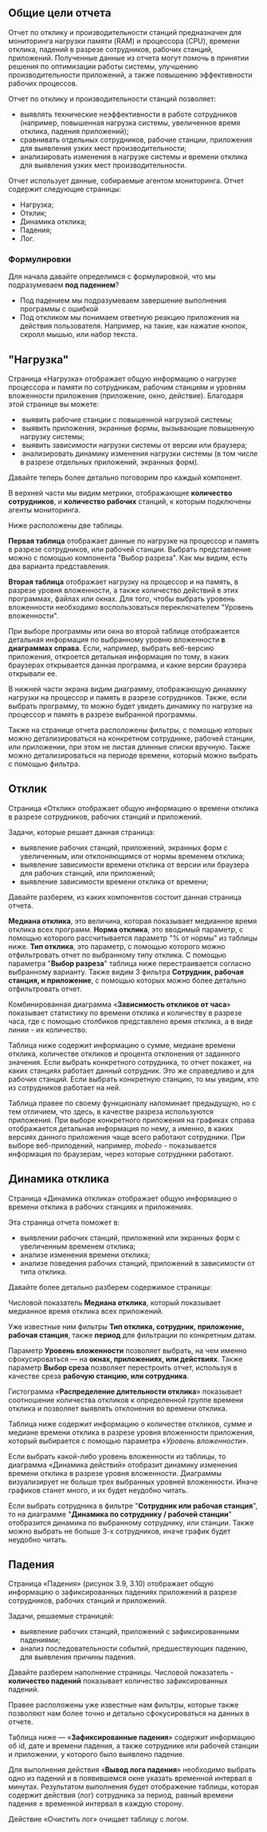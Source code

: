 ## Общие цели отчета
Отчет по отклику и производительности станций предназначен для мониторинга нагрузки памяти (RAM) и процессора (CPU), времени отклика, падений в разрезе сотрудников, рабочих станций, приложений. Полученные данные из отчета могут помочь в принятии решения по оптимизации работы системы, улучшению производительности приложений, а также повышению эффективности рабочих процессов.  

Отчет по отклику и производительности станций позволяет:  
- выявлять технические неэффективности в работе сотрудников (например, повышенная нагрузка системы, увеличенное время отклика, падения приложений);    
- сравнивать отдельных сотрудников, рабочие станции, приложения для выявления узких мест производительности;  
- анализировать изменения в нагрузке системы и времени отклика для выявления узких мест производительности. 

Отчет использует данные, собираемые агентом мониторинга. Отчет содержит следующие страницы: 
- Нагрузка;  
- Отклик; 
- Динамика отклика; 
- Падения; 
- Лог.
### Формулировки
Для начала давайте определимся с формулировкой, что мы подразумеваем **под падением**? 
- Под падением мы подразумеваем завершение выполнения программы с ошибкой
- Под откликом мы понимаем ответную реакцию приложения на действия пользователя. Например, на такие, как нажатие кнопок, скролл мышью, или набор текста.

## "Нагрузка"
Страница «Нагрузка» отображает общую информацию о нагрузке процессора и памяти по сотрудникам, рабочим станциям и уровням вложенности приложения (приложение, окно, действие).
Благодаря этой странице вы можете:
-  выявить рабочие станции с повышенной нагрузкой системы; 
-  выявить приложения, экранные формы, вызывающие повышенную нагрузку системы; 
-  выявить зависимости нагрузки системы от версии или браузера; 
-  анализировать динамику изменения нагрузки системы (в том числе в разрезе отдельных приложений, экранных форм).

Давайте теперь более детально поговорим про каждый компонент.

В верхней части мы видим метрики, отображающие **количество сотрудников**, и **количество рабочих** станций, к которым подключены агенты мониторинга.

Ниже расположены две таблицы.

**Первая таблица** отображает данные по нагрузке на процессор и память в разрезе сотрудников, или рабочей станции. Выбрать представление можно с помощью компонента "Выбор разреза". Как мы видим, есть два варианта представления.

**Вторая таблица** отображает нагрузку на процессор и на память, в разрезе уровня вложенности, а также количество действий в этих программах, файлах или окнах. Для того, чтобы выбрать уровень вложенности необходимо воспользоваться переключателем "Уровень вложенности".

При выборе программы или окна во второй таблице отображается детальная информация по выбранному уровню вложенности **в диаграммах справа**. Если, например, выбрать веб-версию приложения, откроется детальная информация по тому, в каких браузерах открывается данная программа, и какие версии браузера открывали ее.

В нижней части экрана видим диаграмму, отображающую динамику нагрузки на процессор и память в разрезе сотрудников.
Также, если выбрать программу, то можно будет увидеть динамику по нагрузке на процессор и память в разрезе выбранной программы.

Также на странице отчета расположены фильтры, с помощью которых можно детализироваться на конкретном сотруднике, рабочей станции, или приложении, при этом не листая длинные списки вручную.
Также можно детализироваться на периоде времени, который можно выбрать с помощью фильтра.

## Отклик
Страница «Отклик» отображает общую информацию о времени отклика в разрезе сотрудников, рабочих станций и приложений. 

Задачи, которые решает данная страница: 
- выявление рабочих станций, приложений, экранных форм с увеличенным, или отклоняющимся от нормы временем отклика; 
- выявление зависимости времени отклика от версии или браузера для рабочих станций,  или приложений; 
- выявление зависимости времени отклика от времени; 

Давайте разберем, из каких компонентов состоит данная страница отчета.

**Медиана отклика**, это величина, которая показывает медианное время отклика всех программ.
**Норма отклика**, это вводимый параметр, с помощью которого рассчитывается параметр "% от нормы" из таблицы ниже.
**Тип отклика**, это параметр, с помощью которого можно отфильтровать отчет по выбранному типу отклика.
С помощью параметра "**Выбор разреза**" таблица ниже перестраивается согласно выбранному варианту. 
Также видим 3 фильтра **Сотрудник, рабочая станция, и приложение**, с помощью которых можно более детально отфильтровать отчет.

Комбинированная диаграмма «**Зависимость откликов от часа**» показывает статистику по времени отклика и количеству в разрезе часа, где с помощью столбиков представлено время отклика, а в виде линии - их количество.

Таблица ниже содержит информацию о сумме, медиане времени отклика, количестве откликов и процента отклонения от заданного значения.
Если выбрать конкретного сотрудника, то отчет покажет, на каких станциях работает данный сотрудник. Это же справедливо и для рабочих станций. Если выбрать конкретную станцию, то мы увидим, кто из сотрудников работает на ней.

Таблица правее  по своему функционалу напоминает предыдущую, но с тем отличием, что здесь, в качестве разреза используются приложения. 
При выборе конкретного приложения на графиках справа отображается детальная информация по нему, а именно, в каких версиях данного приложения чаще всего работают сотрудники. 
При выборе веб-прилодений, например, *mobedo* - показывается информация по браузерам, через которые сотрудники работают.

## Динамика отклика
Страница «Динамика отклика» отображает общую информацию о времени отклика в рабочих станциях и приложениях. 

Эта страница отчета поможет в: 
- выявлении рабочих станций, приложений или экранных форм с увеличенным временем отклика; 
- анализе изменения времени отклика; 
- анализе поведения рабочих станций, приложений в зависимости от типа отклика.

Давайте более детально разберем содержимое страницы:

Числовой показатель **Медиана отклика**, который показывает медианное время отклика всех приложений.

Уже известные ним фильтры **Тип отклика, сотрудник, приложение, рабочая станция**, также **период** для фильтрации по конкретным датам.

Параметр **Уровень вложенности** позволяет выбрать, на чем именно сфокусироваться — на **окнах, приложениях, или действиях**.
Также параметр **Выбор среза** позволяет перестроить отчет, используя в качестве среза **рабочую станцию, или сотрудника**.

Гистограмма «**Распределение длительности отклика**» показывает соотношение количества откликов к определенной группе времени отклика и позволяет выявлять отклонения во времени отклика.

Таблица ниже содержит информацию о количестве откликов, сумме и медиане времени отклика в разрезе уровня вложенности приложения, который выбирается с помощью параметра «*Уровень вложенности*».

Если выбрать какой-либо уровень вложенности из таблицы, то диаграмма «Динамика действий» отобразит динамику изменения времени отклика в разрезе уровня вложенности. Диаграммы визуализирует не больше трех выбранных уровней вложенности. 
Иначе графиков станет много, и их будет неудобно читать.

Если выбрать сотрудника в фильтре "**Сотрудник или рабочая станция**", то на диаграмме "**Динамика по сотруднику / рабочей станции**" отобразится динамика по выбранному сотруднику, или станции. 
Также можно выбрать не больше 3-х сотрудников, иначе график будет неудобно читать.

## Падения
Страница «Падения» (рисунок 3.9, 3.10) отображает общую информацию о зафиксированных падениях приложений в разрезе сотрудников, рабочих станций и приложений. 

Задачи, решаемые страницей: 
- выявление рабочих станций, приложений с зафиксированными падениями; 
- анализ последовательности событий, предшествующих падению, для выявления причины падения.
 
Давайте разберем наполнение страницы.
Числовой показатель - **количество падений** показывает количество зафиксированных падений.

Правее расположены уже известные нам фильтры, которые также позволяют нам более точно и детально сфокусироваться на данных в отчете.

Таблица ниже — «**Зафиксированные падения**» содержит информацию об id, дате и времени падения, а также сотруднике или рабочей станции и приложении, у которого было выявлено падение. 

Для выполнения действия «**Вывод лога падения**» необходимо выбрать одно из падений и в появившемся окне указать временной интервал в минутах. Результатом выполнения будет отображение таблицы, которая содержит действия (лог) сотрудника за период, равный времени падения ± временной интервал в каждую сторону. 

Действие «Очистить лог» очищает таблицу с логом.